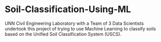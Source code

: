 # Soil-Classification-Using-ML
UNN Civil Engineering Laboratory with a Team of 3 Data Scientists undertook this project of trying to use Machine Learning to classify soils based on the Unified Soil Classification System (USCS).
